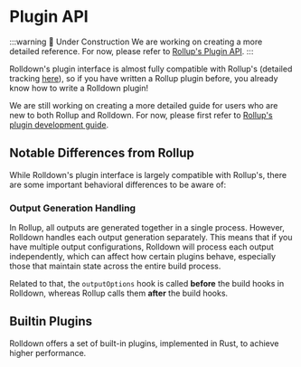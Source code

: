 # Plugin API

:::warning 🚧 Under Construction
We are working on creating a more detailed reference. For now, please refer to [Rollup's Plugin API](https://rollupjs.org/plugin-development/).
:::

Rolldown's plugin interface is almost fully compatible with Rollup's (detailed tracking [here](https://github.com/rolldown/rolldown/issues/819)), so if you have written a Rollup plugin before, you already know how to write a Rolldown plugin!

We are still working on creating a more detailed guide for users who are new to both Rollup and Rolldown. For now, please first refer to [Rollup's plugin development guide](https://rollupjs.org/plugin-development/).

## Notable Differences from Rollup

While Rolldown's plugin interface is largely compatible with Rollup's, there are some important behavioral differences to be aware of:

### Output Generation Handling

In Rollup, all outputs are generated together in a single process. However, Rolldown handles each output generation separately. This means that if you have multiple output configurations, Rolldown will process each output independently, which can affect how certain plugins behave, especially those that maintain state across the entire build process.

Related to that, the `outputOptions` hook is called **before** the build hooks in Rolldown, whereas Rollup calls them **after** the build hooks.

## Builtin Plugins

Rolldown offers a set of built-in plugins, implemented in Rust, to achieve higher performance.
